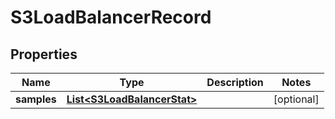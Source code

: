# S3LoadBalancerRecord

## Properties
Name | Type | Description | Notes
------------ | ------------- | ------------- | -------------
**samples** | [**List&lt;S3LoadBalancerStat&gt;**](S3LoadBalancerStat.md) |  |  [optional]
